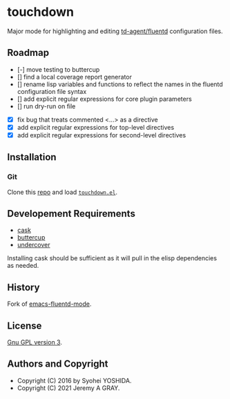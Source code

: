 # touchdown

Major mode for highlighting and editing
[td-agent/fluentd](http://www.fluentd.org/) configuration files.

## Roadmap

- [-] move testing to buttercup
- [] find a local coverage report generator
- [] rename lisp variables and functions to reflect the names in the
     fluentd configuration file syntax
- [] add explicit regular expressions for core plugin parameters
- [] run dry-run on file
- [x] fix bug that treats commented <...> as a directive
- [x] add explicit regular expressions for top-level directives
- [x] add explicit regular expressions for second-level directives

## Installation

### Git

Clone this [repo](https://github.com/jeremyagray/touchdown) and load
[`touchdown.el`](touchdown.el).

## Developement Requirements

- [cask](https://github.com/cask/cask)
- [buttercup](https://github.com/jorgenschaefer/emacs-buttercup)
- [undercover](https://github.com/undercover-el/undercover.el)

Installing cask should be sufficient as it will pull in the elisp
dependencies as needed.

## History

Fork of [emacs-fluentd-mode](https://github.com/syohex/emacs-fluentd-mode).

## License

[Gnu GPL version 3](LICENSE.md).

## Authors and Copyright

- Copyright (C) 2016 by Syohei YOSHIDA.
- Copyright (C) 2021 Jeremy A GRAY.
